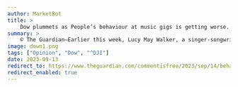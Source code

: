 ```yaml
---
author: MarketBot
title: >
    Dow plummets as People’s behaviour at music gigs is getting worse. I have three rules to solve that
summary: >
    © The Guardian—Earlier this week, Lucy May Walker, a singer-songwriter from Redditch, posted a series of <a href="https://www.bbc.co.uk/news/articles/cw0k36y8j2po">modest proposals for behaviour at concerts</a> under the title Gig Etiquette. The four subheadings for her guidelines were: 1. Don’t Talk During the Show; 2. Be in the Moment; 3. The Audience Have Not Paid to See You; and 4. Have An Amazing Time. The former busker, who had hitherto received a relatively low level of attention despite being championed by Radio 2’s Jeremy Vine, suddenly found herself at the centre of what would, until recently, have been called a Twitterstorm.
image: down1.png
tags: ["Opinion", "Dow", "^DJI"]
date: 2023-09-13
redirect_to: https://www.theguardian.com/commentisfree/2023/sep/14/behaviour-music-gigs-live-shows
redirect_enabled: true
---
```

